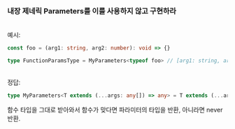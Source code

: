 ### 내장 제네릭 Parameters<T>를 이를 사용하지 않고 구현하라
<br/>
예시:
  
```ts
const foo = (arg1: string, arg2: number): void => {}

type FunctionParamsType = MyParameters<typeof foo> // [arg1: string, arg2: number]
```
  
<br/>
정답:
  
```ts
type MyParameters<T extends (...args: any[]) => any> = T extends (...args: infer U) => any ? U : never;
```
  
함수 타입을 그대로 받아와서 함수가 맞다면 파라미터의 타입을 반환, 아니라면 never 반환.
